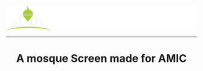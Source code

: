 <p align="center">
  <img src="https://github.com/kmaba/Armadale-Mosque-Screen/blob/main/branding/Logo-Text.png?raw=true" alt="Amic Logo" />
</p>
<hr>
<a href="https://amic.pages.dev/">
</a>
<span align="center"> <h1>A mosque Screen made for AMIC</h1> </span>
